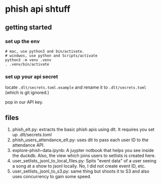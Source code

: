 # phish api shtuff

## getting started
### set up the env
```
# mac, use python3 and bin/activate.
# windwos, use python and Scripts/activate
python3 -m venv .venv
. .venv/bin/activate
```

### set up your api secret
locate `.dlt/secrets.toml.example` and rename it to `.dlt/secrets.toml` (which is git ignored.)

pop in our API key.

## files
1. phish_elt.py: extracts the basic phish apis using dlt.  It requires you set up .dlt/secrets.toml
2. phish_users_attendance_elt.py: uses dlt to pass each user ID to the attendance API.
3. explore-phish-data.ipynb: A juypter notbook that helps you see inside the duckdb.  Also, the view which joins users to setlists is created here.
4. user_setlists_jsonl_to_local_files.py: Spits "event data" of a user seeing a song at a show to jsonl locally.  No, I did not create event ID, etc.
5. user_setlists_jsonl_to_s3.py: same thing but shoots it to S3 and also uses concurrency to gain some speed.